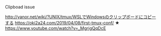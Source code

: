 Clipboad issue

http://yanor.net/wiki/?UNIX/tmux/WSLでWindowsのクリップボードにコピーする
https://oki2a24.com/2019/04/08/first-tmux-conf/
★　https://www.youtube.com/watch?v=_MgrjgQqDcE